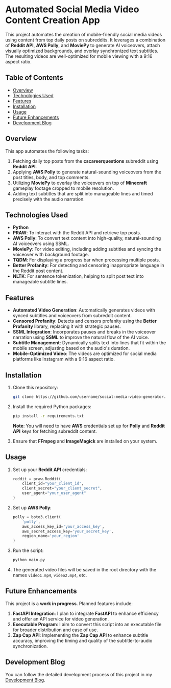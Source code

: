 # Automated Social Media Video Content Creation App

This project automates the creation of mobile-friendly social media videos using content from top daily posts on subreddits. It leverages a combination of **Reddit API**, **AWS Polly**, and **MoviePy** to generate AI voiceovers, attach visually optimized backgrounds, and overlay synchronized text subtitles. The resulting videos are well-optimized for mobile viewing with a 9:16 aspect ratio.

## Table of Contents
- [Overview](#overview)
- [Technologies Used](#technologies-used)
- [Features](#features)
- [Installation](#installation)
- [Usage](#usage)
- [Future Enhancements](#future-enhancements)
- [Development Blog](#development-blog)

## Overview

This app automates the following tasks:
1. Fetching daily top posts from the **cscareerquestions** subreddit using **Reddit API**.
2. Applying **AWS Polly** to generate natural-sounding voiceovers from the post titles, body, and top comments.
3. Utilizing **MoviePy** to overlay the voiceovers on top of **Minecraft** gameplay footage cropped to mobile resolution.
4. Adding text subtitles that are split into manageable lines and timed precisely with the audio narration.

## Technologies Used
- **Python**
- **PRAW**: To interact with the Reddit API and retrieve top posts.
- **AWS Polly**: To convert text content into high-quality, natural-sounding AI voiceovers using SSML.
- **MoviePy**: For video editing, including adding subtitles and syncing the voiceover with background footage.
- **TQDM**: For displaying a progress bar when processing multiple posts.
- **Better Profanity**: For detecting and censoring inappropriate language in the Reddit post content.
- **NLTK**: For sentence tokenization, helping to split post text into manageable subtitle lines.

## Features
- **Automated Video Generation**: Automatically generates videos with synced subtitles and voiceovers from subreddit content.
- **Censored Profanity**: Detects and censors profanity using the **Better Profanity** library, replacing it with strategic pauses.
- **SSML Integration**: Incorporates pauses and breaks in the voiceover narration using **SSML** to improve the natural flow of the AI voice.
- **Subtitle Management**: Dynamically splits text into lines that fit within the mobile screen, adjusting based on the audio's duration.
- **Mobile-Optimized Video**: The videos are optimized for social media platforms like Instagram with a 9:16 aspect ratio.

## Installation

1. Clone this repository:
   ```bash
   git clone https://github.com/username/social-media-video-generator.git
   ```
2. Install the required Python packages:
   ```bash
   pip install -r requirements.txt
   ```
   **Note**: You will need to have **AWS** credentials set up for **Polly** and **Reddit API** keys for fetching subreddit content.

3. Ensure that **FFmpeg** and **ImageMagick** are installed on your system.

## Usage

1. Set up your **Reddit API** credentials:
   ```python
   reddit = praw.Reddit(
       client_id="your_client_id",
       client_secret="your_client_secret",
       user_agent="your_user_agent"
   )
   ```

2. Set up **AWS Polly**:
   ```python
   polly = boto3.client(
       'polly',
       aws_access_key_id='your_access_key',
       aws_secret_access_key='your_secret_key',
       region_name='your_region'
   )
   ```

3. Run the script:
   ```bash
   python main.py
   ```

4. The generated video files will be saved in the root directory with the names `video1.mp4`, `video2.mp4`, etc.

## Future Enhancements

This project is a **work in progress**. Planned features include:
1. **FastAPI Integration**: I plan to integrate **FastAPI** to enhance efficiency and offer an API service for video generation.
2. **Executable Program**: I aim to convert this script into an executable file for broader distribution and ease of use.
3. **Zap Cap API**: Implementing the **Zap Cap API** to enhance subtitle accuracy, improving the timing and quality of the subtitle-to-audio synchronization.

## Development Blog

You can follow the detailed development process of this project in my [Development Blog](https://docs.google.com/document/d/1SKYHHvXURDxt2aZI7NvKn2Gcnnu5U1JpBUy2LekZ7o4/edit?usp=sharing).
